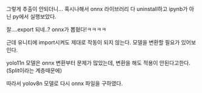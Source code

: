 그렇게 추출이 안되더니...
혹시나해서 onnx 라이브러리 다 uninstall하고
ipynb가 아닌 py에서 실행보았다.

잘....export 되네..? onnx가 뽑혔다!ㅋㅋㅋㅋ

근데 유니티에 import시켜도 제대로 작동이 되지 않는다.
모델을 변환할 필요가 있어보인다.

yolo11n  모델은 onnx 변환부터 문제가 많았는데, 변환을 해도 적용이 안된다고한다. (Split이라는 계층때문에)

따라서 yolov8n 모델로 다시 onnx 파일을 구하였다.
